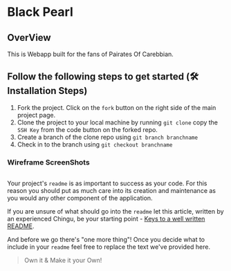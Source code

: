 # Black Pearl

## OverView
This is Webapp built for the fans of Pairates Of Carebbian.

## Follow the following steps to get started (🛠️ Installation Steps)
1. Fork the project.
Click on the `fork` button on the right side of the main project page.
2. Clone the project to your local machine by running `git clone` copy the `SSH Key` from the code button on the forked repo.
3. Create a branch of the clone repo using `git branch branchname`
4. Check in to the branch using `git checkout branchname`


### Wireframe ScreenShots

![]()




Your project's `readme` is as important to success as your code. For 
this reason you should put as much care into its creation and maintenance
as you would any other component of the application.

If you are unsure of what should go into the `readme` let this article,
written by an experienced Chingu, be your starting point - 
[Keys to a well written README](https://tinyurl.com/yk3wubft).

And before we go there's "one more thing"! Once you decide what to include
in your `readme` feel free to replace the text we've provided here.

> Own it & Make it your Own!
